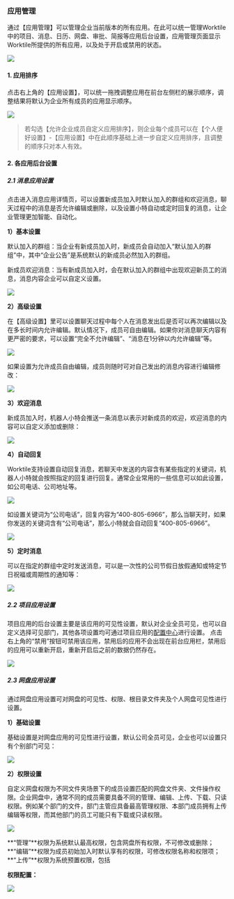 ### 应用管理

通过【应用管理】可以管理企业当前版本的所有应用。在此可以统一管理Worktile中的项目、消息、日历、网盘、审批、简报等应用后台设置，应用管理页面显示Worktile所提供的所有应用，以及处于开启或禁用的状态。

![](/assets/企业后台-应用管理.png)

#### 1. 应用排序

点击右上角的【应用设置】，可以统一拖拽调整应用在前台左侧栏的展示顺序，调整结果将默认为企业所有成员的应用显示顺序。

![](/assets/应用管理-应用排序.png)

> 若勾选【允许企业成员自定义应用排序】，则企业每个成员可以在【个人便好设置】-【应用设置】中在此顺序基础上进一步自定义应用排序，且调整的顺序只对本人有效。

#### 2. 各应用后台设置

##### 2.1 消息应用设置

点击进入消息应用详情页，可以设置新成员加入时默认加入的群组和欢迎消息，聊天过程中的消息是否允许编辑或删除，以及设置小特自动或定时回复的消息，让企业管理更加智能、自动化。

**1）基本设置**

默认加入的群组：当企业有新成员加入时，新成员会自动加入“默认加入的群组”中，其中“企业公告”是系统默认的新成员必然加入的群组。

新成员欢迎消息：当有新成员加入时，会在默认加入的群组中出现欢迎新员工的消息，消息内容企业可以自定义设置。

![](/assets/应用管理-消息基本设置.png)

**2）高级设置**

在【高级设置】里可以设置聊天过程中每个人在消息发出后是否可以再次编辑以及在多长时间内允许编辑。默认情况下，成员可自由编辑。如果你对消息聊天内容有更严密的要求，可以设置“完全不允许编辑”、“消息在1分钟以内允许编辑”等。

![](/assets/应用管理-消息高级设置.png)

如果设置为允许成员自由编辑，成员则随时可对自己发出的消息内容进行编辑修改：

![](/assets/应用管理-消息编辑.png)

**3）欢迎消息**

新成员加入时，机器人小特会推送一条消息以表示对新成员的欢迎，欢迎消息的内容可以自定义添加或删除：

![](/assets/应用管理-欢迎消息.png)

**4）自动回复**

Worktile支持设置自动回复消息，若聊天中发送的内容含有某些指定的关键词，机器人小特就会按照指定的回复进行回复。通常企业常用的一些信息可以如此设置，如公司电话、公司地址等。

![](/assets/应用管理-消息自动回复.png)

如设置关键词为“公司电话”，回复内容为“400-805-6966”，那么当聊天时，如果你发送的关键词含有“公司电话”，那么小特就会自动回复“400-805-6966”。

![](/assets/应用管理-消息回复.png)

**5）定时消息**

可以在指定的群组中定时发送消息，可以是一次性的公司节假日放假通知或特定节日祝福或周期性的通知等：

![](/assets/应用管理-定时消息.png)

##### 2.2 项目应用设置

项目应用的后台设置主要是该应用的可见性设置，默认对企业全员可见，也可以自定义选择可见部门，其他各项设置均可通过项目应用的[配置中心](/senior/create.md)进行设置。
点击右上角的“禁用”按钮可禁用该应用，禁用后的应用不会出现在前台应用栏，禁用后的应用可以重新开启，重新开启后之前的数据仍然存在。

![](/assets/应用管理-项目设置.png)

##### 2.3 网盘应用设置

通过网盘应用设置可对网盘的可见性、权限、根目录文件夹及个人网盘可见性进行设置。

**1）基础设置**

基础设置是对网盘应用的可见性进行设置，默认公司全员可见，企业也可以设置只有个别部门可见：

![](/assets/应用管理-网盘基础设置.png)

**2）权限设置**

自定义网盘权限为不同文件夹场景下的成员设置匹配的网盘文件夹、文件操作权限。企业网盘中，通常不同的成员需要具备不同的管理、编辑、上传、下载、只读权限。例如某个部门的文件，部门主管应具备最高管理权限、本部门成员拥有上传编辑等权限，而其他部门的员工可能只有下载或只读权限。

![](/assets/应用管理-网盘权限.png)

**“管理”**权限为系统默认最高权限，包含网盘所有权限，不可修改或删除；
**“编辑”**权限为成员初始加入时默认享有的权限，可修改权限名称和权限项；
**“上传”**权限为系统预置权限，包括




**权限配置：**



![](/assets/应用管理-网盘权限编辑.png)



















